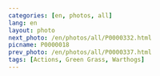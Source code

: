 ```yaml
---
categories: [en, photos, all]
lang: en
layout: photo
next_photo: /en/photos/all/P0000332.html
picname: P0000018
prev_photo: /en/photos/all/P0000337.html
tags: [Actions, Green Grass, Warthogs]
---
```

